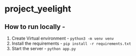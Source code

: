 # project_yeelight

## How to run locally - 
1. Create Virtual environment - 
  ` python3 -m venv venv `
2. Install the requirements - 
  ` pip install -r requirements.txt `
3. Start the server - 
  ` python app.py `
